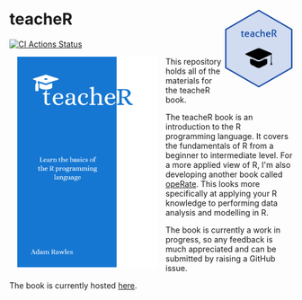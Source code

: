 
# teacheR <a href='http://teacher.arawles.co.uk'><img src='logo.png' align="right" height="139" /></a>

[![CI Actions Status](https://github.com/ARawles/teacheR/workflows/CI/badge.svg)](https://github.com/ARawles/teacheR/actions)


<img src="cover.png" width="250" height="375" alt="Cover image" align="left" style="margin: 0 1em 0 1em" />

This repository holds all of the materials for the teacheR book.

The teacheR book is an introduction to the R programming language. It covers the fundamentals of R from a beginner to intermediate level. For a more applied view of R, I'm also developing another book called [opeRate](https://operate.arawles.co.uk). This looks more specifically at applying your R knowledge to performing data analysis and modelling in R.

The book is currently a work in progress, so any feedback is much appreciated and can be submitted by raising a GitHub issue.

The book is currently hosted [here](http://teacher.arawles.co.uk).
